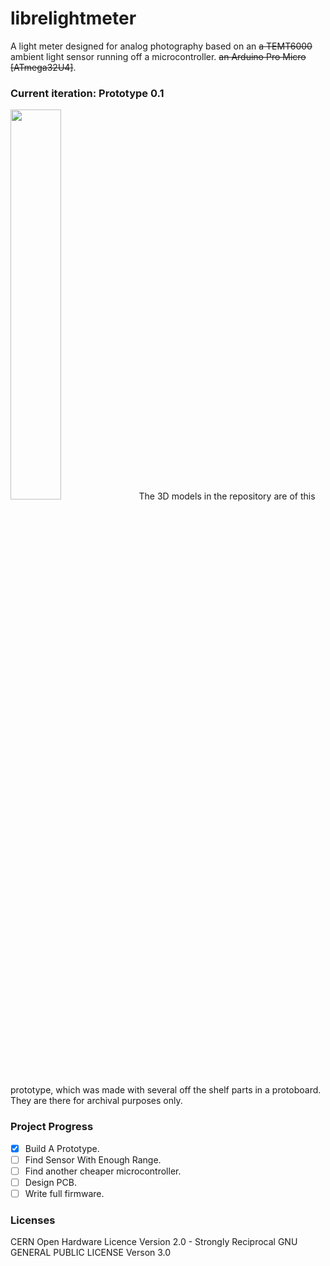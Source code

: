 # librelightmeter
A light meter designed for analog photography based on an ~~a TEMT6000~~ ambient light sensor running off a microcontroller. ~~an Arduino Pro Micro [ATmega32U4]~~.

### Current iteration: Prototype 0.1
<img src="https://imgur.com/pm2ZVXc.png" width=40% height=40%>
The 3D models in the repository are of this prototype, which was made with several off the shelf parts in a protoboard. They are there for archival purposes only.

### Project Progress
- [x] Build A Prototype.
- [ ] Find Sensor With Enough Range.
- [ ] Find another cheaper microcontroller.
- [ ] Design PCB.
- [ ] Write full firmware.

### Licenses
CERN Open Hardware Licence Version 2.0 - Strongly Reciprocal
GNU GENERAL PUBLIC LICENSE Verson 3.0
